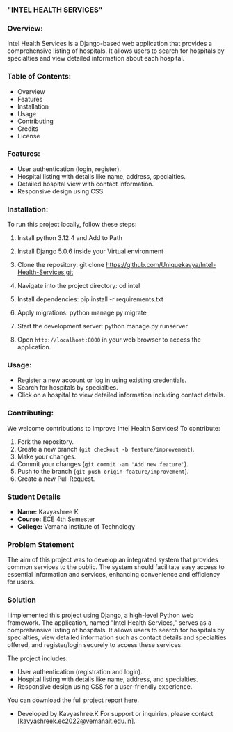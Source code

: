 ### "INTEL HEALTH SERVICES"

### Overview:
Intel Health Services is a Django-based web application that provides a comprehensive listing of hospitals. It allows users to search for hospitals by specialties and view detailed information about each hospital.

### Table of Contents:
- Overview
- Features
- Installation
- Usage
- Contributing
- Credits
- License

### Features:

- User authentication (login, register).
- Hospital listing with details like name, address, specialties.
- Detailed hospital view with contact information.
- Responsive design using CSS.

### Installation:

To run this project locally, follow these steps:

1. Install python 3.12.4 and Add to Path
   
2. Install Django 5.0.6 inside your Virtual environment

3. Clone the repository:
git clone https://github.com/Uniquekavya/Intel-Health-Services.git

4. Navigate into the project directory:
cd intel

5. Install dependencies:
pip install -r requirements.txt

6. Apply migrations:
python manage.py migrate

7. Start the development server:
python manage.py runserver

8. Open `http://localhost:8000` in your web browser to access the application.

### Usage:

- Register a new account or log in using existing credentials.
- Search for hospitals by specialties.
- Click on a hospital to view detailed information including contact details.

### Contributing:

We welcome contributions to improve Intel Health Services! To contribute:

1. Fork the repository.
2. Create a new branch (`git checkout -b feature/improvement`).
3. Make your changes.
4. Commit your changes (`git commit -am 'Add new feature'`).
5. Push to the branch (`git push origin feature/improvement`).
6. Create a new Pull Request.
  
  ### Student Details

- **Name:** Kavyashree K
- **Course:** ECE 4th Semester
- **College:** Vemana Institute of Technology

### Problem Statement

The aim of this project was to develop an integrated system that provides common services to the public. The system should facilitate easy access to essential information and services, enhancing convenience and efficiency for users.

### Solution

I implemented this project using Django, a high-level Python web framework. The application, named "Intel Health Services," serves as a comprehensive listing of hospitals. It allows users to search for hospitals by specialties, view detailed information such as contact details and specialties offered, and register/login securely to access these services.

The project includes:
- User authentication (registration and login).
- Hospital listing with details like name, address, and specialties.
- Responsive design using CSS for a user-friendly experience.

You can download the full project report [here](https://drive.google.com/file/d/1ZEVoZ1WwDJg7NpD0DWOMlNnaAhaA2e3Q/view?usp=drivesdk ).

- Developed by Kavyashree.K
For support or inquiries, please contact [kavyashreek.ec2022@vemanait.edu.in].
